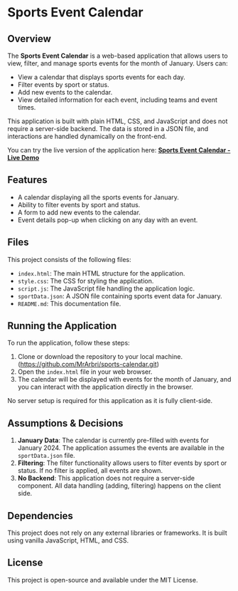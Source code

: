 # Sports Event Calendar

## Overview

The **Sports Event Calendar** is a web-based application that allows users to view, filter, and manage sports events for the month of January.
Users can:

- View a calendar that displays sports events for each day.
- Filter events by sport or status.
- Add new events to the calendar.
- View detailed information for each event, including teams and event times.

This application is built with plain HTML, CSS, and JavaScript and does not require a server-side backend. The data is stored in a JSON file, and interactions are handled dynamically on the front-end.

You can try the live version of the application here:
[**Sports Event Calendar - Live Demo**](https://mrarbri.github.io/sports-calendar/)

## Features

- A calendar displaying all the sports events for January.
- Ability to filter events by sport and status.
- A form to add new events to the calendar.
- Event details pop-up when clicking on any day with an event.

## Files

This project consists of the following files:

- `index.html`: The main HTML structure for the application.
- `style.css`: The CSS for styling the application.
- `script.js`: The JavaScript file handling the application logic.
- `sportData.json`: A JSON file containing sports event data for January.
- `README.md`: This documentation file.

## Running the Application

To run the application, follow these steps:

1. Clone or download the repository to your local machine.
   (https://github.com/MrArbri/sports-calendar.git)
2. Open the `index.html` file in your web browser.
3. The calendar will be displayed with events for the month of January, and you can interact with the application directly in the browser.

No server setup is required for this application as it is fully client-side.

## Assumptions & Decisions

1. **January Data**: The calendar is currently pre-filled with events for January 2024. The application assumes the events are available in the `sportData.json` file.
2. **Filtering**: The filter functionality allows users to filter events by sport or status. If no filter is applied, all events are shown.
3. **No Backend**: This application does not require a server-side component. All data handling (adding, filtering) happens on the client side.

## Dependencies

This project does not rely on any external libraries or frameworks. It is built using vanilla JavaScript, HTML, and CSS.

## License

This project is open-source and available under the MIT License.
